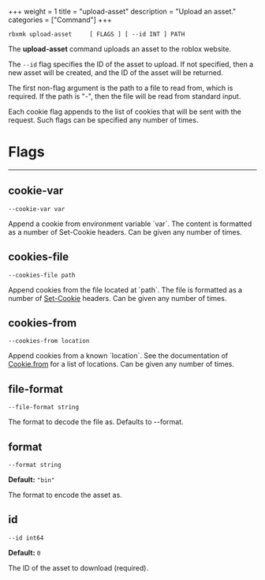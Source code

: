 +++
weight = 1
title = "upload-asset"
description = "Upload an asset."
categories = ["Command"]
+++

`rbxmk upload-asset 	[ FLAGS ] [ --id INT ] PATH
`

The **upload-asset** command uploads an asset to the roblox website.

The `--id` flag specifies the ID of the asset to upload. If not
specified, then a new asset will be created, and the ID of the asset will be
returned.

The first non-flag argument is the path to a file to read from, which is
required. If the path is "-", then the file will be read from standard
input.

Each cookie flag appends to the list of cookies that will be sent with the
request. Such flags can be specified any number of times.

# Flags

----

## cookie-var

`--cookie-var var`

Append a cookie from environment variable \`var\`. The content is formatted as
a number of Set-Cookie headers. Can be given any number of times.

## cookies-file

`--cookies-file path`

Append cookies from the file located at \`path\`. The file is formatted as a
number of [Set-Cookie](https://developer.mozilla.org/en-US/docs/Web/HTTP/Headers/Set-Cookie)
headers. Can be given any number of times.

## cookies-from

`--cookies-from location`

Append cookies from a known \`location\`. See the documentation of [Cookie.from](/api/types/Cookie#from) for a list of locations. Can be given
any number of times.

## file-format

`--file-format string`

The format to decode the file as. Defaults to --format.

## format

`--format string`

**Default:** `"bin"`

The format to encode the asset as.

## id

`--id int64`

**Default:** `0`

The ID of the asset to download (required).
